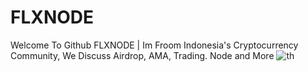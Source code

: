 # FLXNODE
Welcome To Github FLXNODE |  Im Froom Indonesia's Cryptocurrency Community, We Discuss Airdrop, AMA, Trading. Node and More
![th](https://user-images.githubusercontent.com/119425934/205059823-ae800094-3815-49ec-b2de-d6ca083c0043.jpg)
